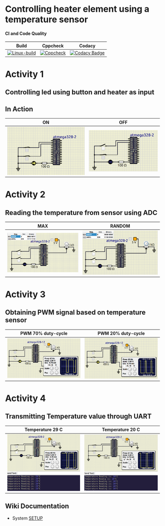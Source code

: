 # Controlling heater element using a temperature sensor

#### CI and Code Quality
|Build|Cppcheck|Codacy|
|:--:|:--:|:--:|
|[![Linux-build](https://github.com/nikhilvas123/atmega328-course/actions/workflows/build.yml/badge.svg)](https://github.com/nikhilvas123/atmega328-course/actions/workflows/build_1.yml)|[![Cppcheck](https://github.com/nikhilvas123/atmega328-course/actions/workflows/cppcheck.yml/badge.svg)](https://github.com/nikhilvas123/atmega328-course/actions/workflows/cppcheck_1.yml)|[![Codacy Badge](https://app.codacy.com/project/badge/Grade/6978db4e958443948bdbde5c3a3c94a4)](https://www.codacy.com/gh/nikhilvas123/atmega328-course/dashboard?utm_source=github.com&amp;utm_medium=referral&amp;utm_content=nikhilvas123/atmega328-course&amp;utm_campaign=Badge_Grade)|

# Activity 1
## Controlling led using button and heater as input 
## In Action

|ON|OFF|
|:--:|:--:|
|![ON](simulation/ON.png)|![OFF](simulation/OFF.png)|

# Activity 2
## Reading the temperature from sensor using ADC 

|MAX|RANDOM|
|:--:|:--:|
|![MAX](simulation/MAX.png)|![RANDOM](simulation/RANDOM.png)|

# Activity 3
## Obtaining PWM signal based on temperature sensor

|PWM 70% duty-cycle|PWM 20% duty-cycle|
|:--:|:--:|
|![PWM_70](simulation/PWM_70.png)|![PWM_20](simulation/PWM_20.png)|

# Activity 4
## Transmitting Temperature value through UART

|Temperature 29 C|Temperature 20 C|
|:--:|:--:|
|![29C](simulation/29C.png)|![20C](simulation/20C.png)|

## Wiki Documentation
* System [SETUP](https://github.com/nikhilvas123/atmega328-course/wiki/Software-Requirements)